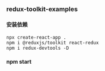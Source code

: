 ### redux-toolkit-examples
#### 安装依赖
```
npx create-react-app .
npm i @reduxjs/toolkit react-redux
npm i redux-devtools -D
```
#### npm start
